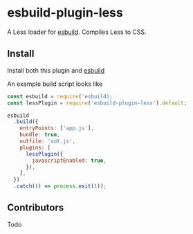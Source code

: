 # esbuild-plugin-less

A Less loader for [esbuild](https://esbuild.github.io/). Compiles Less to CSS.

## Install

Install both this plugin and [esbuild](https://github.com/evanw/esbuild)

An example build script looks like

```javascript
const esbuild = require('esbuild);
const lessPlugin = require('esbuild-plugin-less').default;

esbuild
  .build({
    entryPoints: ['app.js'],
    bundle: true,
    outfile: 'out.js',
    plugins: [
      lessPlugin({
        javascriptEnabled: true,
      }),
    ],
  })
  .catch(() => process.exit(1));
```

## Contributors

Todo
